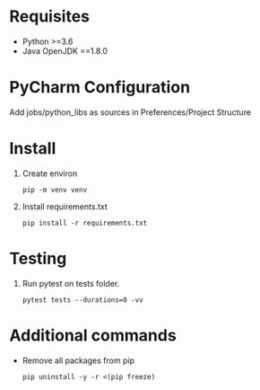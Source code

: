 # Requisites
- Python >=3.6
- Java OpenJDK ==1.8.0

# PyCharm Configuration
Add jobs/python_libs as sources in Preferences/Project Structure

# Install
1. Create environ
    ```
    pip -m venv venv
    ```

2. Install requirements.txt
    ```
    pip install -r requirements.txt 
    ```

# Testing
1. Run pytest on tests folder.
    ```
    pytest tests --durations=0 -vv
    ```

# Additional commands

- Remove all packages from pip
    ```
    pip uninstall -y -r <(pip freeze)
    ```
